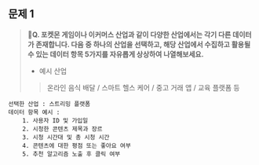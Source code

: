 ## 문제 1

> **🧚Q. 포켓몬 게임이나 이커머스 산업과 같이 다양한 산업에서는 각기 다른 데이터가 존재합니다. 다음 중 하나의 산업을 선택하고, 해당 산업에서 수집하고 활용될 수 있는 데이터 항목 5가지를 자유롭게 상상하여 나열해보세요.**
>
> - 예시 산업 
>
> >  온라인 음식 배달 / 스마트 헬스 케어 / 중고 거래 앱 / 교육 플랫폼 등 

<!--현실과 데이터 분석의 연결 고리를 상상하고, 데이터를 저장하는 형태를 활용하는 문제입니다. -->

<!--학습한 개념을 활용하여 자유롭게 설명해 보세요. 구체적인 예시를 들어 설명하면 더욱 좋습니다.-->

~~~
선택한 산업 : 스트리밍 플랫폼
데이터 항목 예시 :
	1. 사용자 ID 및 가입일
	2. 시청한 콘텐츠 제목과 장르
	3. 시청 시간대 및 총 시청 시간
	4. 콘텐츠에 대한 평점 또는 좋아요 여부
	5. 추천 알고리즘 노출 후 클릭 여부 
~~~
